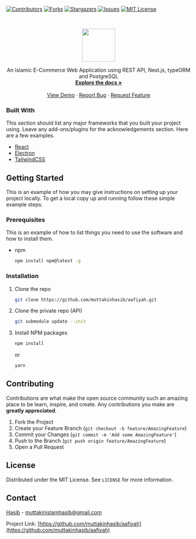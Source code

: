 
[![Contributors][contributors-shield]][contributors-url]
[![Forks][forks-shield]][forks-url]
[![Stargazers][stars-shield]][stars-url]
[![Issues][issues-shield]][issues-url]
[![MIT License][license-shield]][license-url]



<!-- PROJECT LOGO -->
<br />
<p align="center">
  <a href="https://github.com/muttakinhasib/aafiyah">
    <img src="https://aafiyah.vercel.app/aafiyah-logo.svg" alt="" width="90" height="90">
  </a>

  <p align="center">
   An Islamic E-Commerce Web Application using REST API, Nest.js, typeORM and PostgreSQL
    <br />
    <a href="https://github.com/muttakinhasib/aafiyah"><strong>Explore the docs »</strong></a>
    <br />
    <br />
    <a href="https://aafiyah.vercel.app">View Demo</a>
    ·
    <a href="https://github.com/muttakinhasib/aafiyah/issues">Report Bug</a>
    ·
    <a href="https://github.com/muttakinhasib/aafiyah/issues">Request Feature</a>
  </p>
</p>



<!-- TABLE OF CONTENTS
<details open="open">
  <summary>Table of Contents</summary>
  <ol>
    <li>
      <a href="#about-the-project">About The Project</a>
      <ul>
        <li><a href="#built-with">Built With</a></li>
      </ul>
    </li>
<li>
      <a href="#getting-started">Getting Started</a>
      <ul>
        <li><a href="#prerequisites">Prerequisites</a></li>
        <li><a href="#installation">Installation</a></li>
      </ul>
    </li> 
    <li><a href="#contributing">Contributing</a></li>
    <li><a href="#license">License</a></li>
    <li><a href="#contact">Contact</a></li>
  </ol>
</details>
 -->


<!-- ABOUT THE PROJECT
## About The Project

One of the best Al Quran Desktop applications for macOS, Windows... with Dark & Light Mode

### Light Mode : 

![Light Mode Home Page Al Quran](https://user-images.githubusercontent.com/44552983/103951424-d9f39500-5168-11eb-9fea-4851447cc317.png)

![Al Quran Light Mode Verse Page](https://user-images.githubusercontent.com/44552983/103951591-2dfe7980-5169-11eb-9c8c-0f556a2365e4.png)

### Dark Mode :

![Al Quran Dark Mode Home Page](https://user-images.githubusercontent.com/44552983/103951681-5be3be00-5169-11eb-81ef-4fbbecf2130c.png)

![Al Quran Dark Mode Verse Page](https://user-images.githubusercontent.com/44552983/103951765-7d44aa00-5169-11eb-88e4-5a164603a1c2.png)
 -->

### Built With

This section should list any major frameworks that you built your project using. Leave any add-ons/plugins for the acknowledgements section. Here are a few examples.
* [React](https://reactjs.org/)
* [Electron](https://www.electronjs.org/)
* [TailwindCSS](tailwindcss.com/)



<!-- GETTING STARTED -->
## Getting Started

This is an example of how you may give instructions on setting up your project locally.
To get a local copy up and running follow these simple example steps.

### Prerequisites

This is an example of how to list things you need to use the software and how to install them.
* npm
  ```sh
  npm install npm@latest -g
  ```

### Installation

1. Clone the repo
   ```sh
   git clone https://github.com/muttakinhasib/aafiyah.git
   ```
2. Clone the private repo (API)
   ```sh
   git submodule update --init
   ```
2. Install NPM packages
   ```sh
   npm install
   ```
   or
    ```sh
    yarn
   ```


<!-- CONTRIBUTING -->
## Contributing

Contributions are what make the open source community such an amazing place to be learn, inspire, and create. Any contributions you make are **greatly appreciated**.

1. Fork the Project
2. Create your Feature Branch (`git checkout -b feature/AmazingFeature`)
3. Commit your Changes (`git commit -m 'Add some AmazingFeature'`)
4. Push to the Branch (`git push origin feature/AmazingFeature`)
5. Open a Pull Request



<!-- LICENSE -->
## License

Distributed under the MIT License. See `LICENSE` for more information.



<!-- CONTACT -->
## Contact

[Hasib](https://facebook.com/muttakinhasib) - muttakinislamhasib@gmail.com

Project Link: [https://github.com/muttakinhasib/aafiyah](https://github.com/muttakinhasib/aafiyah)




<!-- MARKDOWN LINKS & IMAGES -->
<!-- https://www.markdownguide.org/basic-syntax/#reference-style-links -->
[contributors-shield]: https://img.shields.io/github/contributors/MuttakinHasib/Al-Quran.svg?style=for-the-badge
[contributors-url]: https://github.com/muttakinhasib/aafiyah/graphs/contributors
[forks-shield]: https://img.shields.io/github/forks/MuttakinHasib/Al-Quran.svg?style=for-the-badge
[forks-url]: https://github.com/muttakinhasib/aafiyah/network/members
[stars-shield]: https://img.shields.io/github/stars/MuttakinHasib/Al-Quran.svg?style=for-the-badge
[stars-url]: https://github.com/muttakinhasib/aafiyah/stargazers
[issues-shield]: https://img.shields.io/github/issues/MuttakinHasib/Al-Quran.svg?style=for-the-badge
[issues-url]: https://github.com/muttakinhasib/aafiyah/issues
[license-shield]: https://img.shields.io/github/license/MuttakinHasib/Al-Quran.svg?style=for-the-badge
[license-url]: https://github.com/muttakinhasib/aafiyah/blob/master/LICENSE.txt

